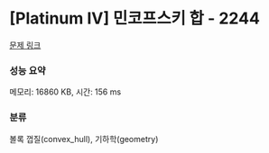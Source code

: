 # [Platinum IV] 민코프스키 합 - 2244 

[문제 링크](https://www.acmicpc.net/problem/2244) 

### 성능 요약

메모리: 16860 KB, 시간: 156 ms

### 분류

볼록 껍질(convex_hull), 기하학(geometry)

